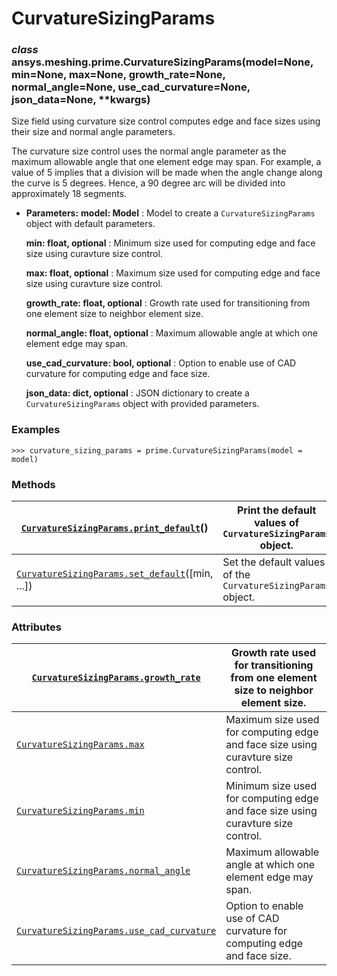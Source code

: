 <!-- vale off -->

<a id="curvaturesizingparams"></a>

# CurvatureSizingParams

<a id="ansys.meshing.prime.CurvatureSizingParams"></a>

### *class* ansys.meshing.prime.CurvatureSizingParams(model=None, min=None, max=None, growth_rate=None, normal_angle=None, use_cad_curvature=None, json_data=None, \*\*kwargs)

Size field using curvature size control computes edge and face sizes using their size and normal angle parameters.

The curvature size control uses the normal angle parameter as the maximum allowable angle that one element edge may span.
For example, a value of 5 implies that a division will be made when the angle change along the curve is 5 degrees.
Hence, a 90 degree arc will be divided into approximately 18 segments.

* **Parameters:**
  **model: Model**
  : Model to create a `CurvatureSizingParams` object with default parameters.

  **min: float, optional**
  : Minimum size used for computing edge and face size using curavture size control.

  **max: float, optional**
  : Maximum size used for computing edge and face size using curavture size control.

  **growth_rate: float, optional**
  : Growth rate used for transitioning from one element size to neighbor element size.

  **normal_angle: float, optional**
  : Maximum allowable angle at which one element edge may span.

  **use_cad_curvature: bool, optional**
  : Option to enable use of CAD curvature for computing edge and face size.

  **json_data: dict, optional**
  : JSON dictionary to create a `CurvatureSizingParams` object with provided parameters.

### Examples

```pycon
>>> curvature_sizing_params = prime.CurvatureSizingParams(model = model)
```

<!-- !! processed by numpydoc !! -->

### Methods

| [`CurvatureSizingParams.print_default`](ansys.meshing.prime.CurvatureSizingParams.print_default.md#ansys.meshing.prime.CurvatureSizingParams.print_default)()     | Print the default values of `CurvatureSizingParams` object.   |
|-------------------------------------------------------------------------------------------------------------------------------------------------------------------|---------------------------------------------------------------|
| [`CurvatureSizingParams.set_default`](ansys.meshing.prime.CurvatureSizingParams.set_default.md#ansys.meshing.prime.CurvatureSizingParams.set_default)([min, ...]) | Set the default values of the `CurvatureSizingParams` object. |

### Attributes

| [`CurvatureSizingParams.growth_rate`](ansys.meshing.prime.CurvatureSizingParams.growth_rate.md#ansys.meshing.prime.CurvatureSizingParams.growth_rate)                   | Growth rate used for transitioning from one element size to neighbor element size.   |
|-------------------------------------------------------------------------------------------------------------------------------------------------------------------------|--------------------------------------------------------------------------------------|
| [`CurvatureSizingParams.max`](ansys.meshing.prime.CurvatureSizingParams.max.md#ansys.meshing.prime.CurvatureSizingParams.max)                                           | Maximum size used for computing edge and face size using curavture size control.     |
| [`CurvatureSizingParams.min`](ansys.meshing.prime.CurvatureSizingParams.min.md#ansys.meshing.prime.CurvatureSizingParams.min)                                           | Minimum size used for computing edge and face size using curavture size control.     |
| [`CurvatureSizingParams.normal_angle`](ansys.meshing.prime.CurvatureSizingParams.normal_angle.md#ansys.meshing.prime.CurvatureSizingParams.normal_angle)                | Maximum allowable angle at which one element edge may span.                          |
| [`CurvatureSizingParams.use_cad_curvature`](ansys.meshing.prime.CurvatureSizingParams.use_cad_curvature.md#ansys.meshing.prime.CurvatureSizingParams.use_cad_curvature) | Option to enable use of CAD curvature for computing edge and face size.              |
<!-- vale on -->
